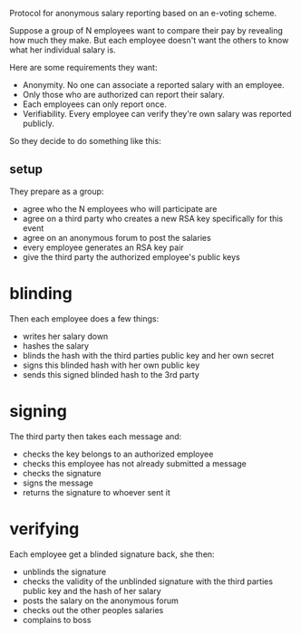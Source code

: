 Protocol for anonymous salary reporting based on an e-voting scheme.

Suppose a group of N employees want to compare their pay by revealing how much they make.
But each employee doesn't want the others to know what her individual salary is.

Here are some requirements they want:
* Anonymity. No one can associate a reported salary with an employee.
* Only those who are authorized can report their salary.
* Each employees can only report once.
* Verifiability. Every employee can verify they're own salary was reported publicly.

So they decide to do something like this:

## setup
They prepare as a group:
* agree who the N employees who will participate are
* agree on a third party who creates a new RSA key specifically for this event
* agree on an anonymous forum to post the salaries
* every employee generates an RSA key pair
* give the third party the authorized employee's public keys

# blinding
Then each employee does a few things:
* writes her salary down
* hashes the salary
* blinds the hash with the third parties public key and her own secret
* signs this blinded hash with her own public key
* sends this signed blinded hash to the 3rd party 

# signing
The third party then takes each message and:
* checks the key belongs to an authorized employee
* checks this employee has not already submitted a message
* checks the signature
* signs the message
* returns the signature to whoever sent it

# verifying
Each employee get a blinded signature back, she then:
* unblinds the signature
* checks the validity of the unblinded signature with the third parties public key and the hash of her salary
* posts the salary on the anonymous forum
* checks out the other peoples salaries
* complains to boss
